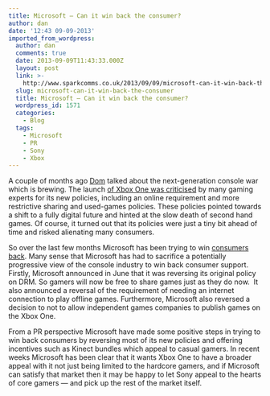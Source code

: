 ```yaml
---
title: Microsoft – Can it win back the consumer?
author: dan
date: '12:43 09-09-2013'
imported_from_wordpress:
  author: dan
  comments: true
  date: 2013-09-09T11:43:33.000Z
  layout: post
  link: >-
    http://www.sparkcomms.co.uk/2013/09/09/microsoft-can-it-win-back-the-consumer/
  slug: microsoft-can-it-win-back-the-consumer
  title: Microsoft – Can it win back the consumer?
  wordpress_id: 1571
  categories:
    - Blog
  tags:
    - Microsoft
    - PR
    - Sony
    - Xbox
---
```


A couple of months ago [Dom](http://www.sparkcomms.co.uk/2013/06/console-wars-redux/) talked about the next-generation console war which is brewing. The launch [of Xbox One was criticised](http://www.computerandvideogames.com/408351/blog/divided-by-one-critics-react-to-the-new-xbox/) by many gaming experts for its new policies, including an online requirement and more restrictive sharing and used-games policies. These policies pointed towards a shift to a fully digital future and hinted at the slow death of second hand games. Of course, it turned out that its policies were just a tiny bit ahead of time and risked alienating many consumers.

So over the last few months Microsoft has been trying to win [consumers back](http://news.xbox.com/2013/06/update). Many sense that Microsoft has had to sacrifice a potentially progressive view of the console industry to win back consumer support. Firstly, Microsoft announced in June that it was reversing its original policy on DRM. So gamers will now be free to share games just as they do now.  It also announced a reversal of the requirement of needing an internet connection to play offline games. Furthermore, Microsoft also reversed a decision to not to allow independent games companies to publish games on the Xbox One.

From a PR perspective Microsoft have made some positive steps in trying to win back consumers by reversing most of its new policies and offering incentives such as Kinect bundles which appeal to casual gamers. In recent weeks Microsoft has been clear that it wants Xbox One to have a broader appeal with it not just being limited to the hardcore gamers, and if Microsoft can satisfy that market then it may be happy to let Sony appeal to the hearts of core gamers — and pick up the rest of the market itself.
